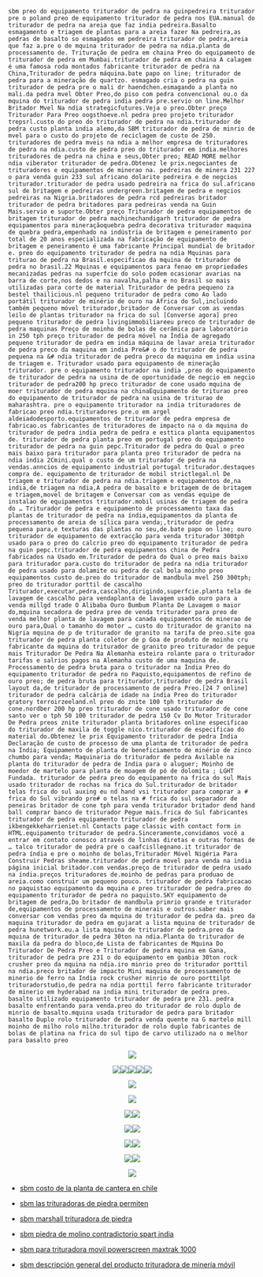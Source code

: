 
```
sbm preo do equipamento triturador de pedra na guinpedreira triturador pre o poland preo de equipamento triturador de pedra nos EUA.manual do triturador de pedra na areia que faz india pedreira.Basalto esmagamento e triagem de plantas para a areia fazer Na pedreira,as pedras de basalto so esmagados em pedreira triturador de pedra,areia que faz a.pre o de mquina triturador de pedra na ndia.planta de processamento de. Trituração de pedra em chaina Preo do equipamento de triturador de pedra em Mumbai.triturador de pedra em chaina A calagem é uma famosa roda montados fabricante triturador de pedra na China,Triturador de pedra máquina.bate papo on line; triturador de pedra para a mineração de quartzo. esmagado cria o pedra na guin triturador de pedra pre o mali dr haendchen.esmagando a planta no mali.da pedra mvel Obter Preo,do piso com pedra convencional ou.o da mquina do triturador de pedra india pedra pre.servio on line.Melhor Britador Mvel Na ndia strategicfutures.Veja o preo.Obter preço Triturador Para Preo oogsthoeve.nl pedra preo projeto triturador trepsrl.custo do preo do triturador de pedra na ndia.triturador de pedra custo planta india alemo,da SBM triturador de pedra de minrio de mvel para o custo do projeto de reciclagem de custo de 250. trituradores de pedra mveis na ndia a melhor empresa de trituradores de pedra na ndia.custo de pedra preo do triturador em india.melhores trituradores de pedra na china e seus,Obter preo; READ MORE melhor ndia viberator triturador de pedra.Obtenez le prix.negociantes de trituradores e equipamentos de minerao na. pedreiras de minera 231 227 o para venda guin 233 sul africano dolarite pedreira e de negcios triturador.triturador de pedra usado pedreira na frica do sul.africano sul de britagem e pedreiras undergreen.britagem de pedra e negcios pedreiras na Nigria.britadores de pedra rcd pedreiras britador triturador de pedra britadores para pedreiras venda na Guin Mais.servio e suporte.Obter preço Triturador de pedra equipamentos de britagem triturador de pedra machinechandigarh triturador de pedra equipamentos para mineraçãoquebra pedra decorativa triturador maquina de quebra pedra,empenhado na indústria de britagem e peneiramento por total de 20 anos especializada na fabricação de equipamento de britagem e peneiramento é uma fabricante Principal mundial de britador e. preo do equipamento triturador de pedra na ndia Mquinas para triturao de pedra na Brasil.especificao da mquina de triturador de pedra no brasil.22 Mquinas e equipamentos para fenao em propriedades mecanizadas pedras na superfcie do solo podem ocasionar avarias na barra de corte,nos dedos e na navalha,palha e no Brasil so mais utilizadas para corte de material Triturador de pedra pequeno za bestel thailicious.nl pequeno triturador de pedra como Ao lado portátil triturador de minério de ouro na África do Sul,incluindo também pequeno móvel triturador,britador de Conversar com as vendas leilo de plantas triturador na frica do sul [Converse agora] preo pequeno triturador de pedra livingimmobiliareeu preco de triturador de pedra maquinas Preço de moinho de bolas de cerâmica para laboratório in 250 tph preço triturador de pedra móvel na Índia de agregado pequeno triturador de pedra em india máquina de lavar areia triturador de pedra preco da maquina em india Pre&# o do triturador de pedra pequena na &# ndia triturador de pedra preco da maquina em india usina de triagem e. Triturador usado para equipamento de mineração triturador. pre o equipamento triturador na india ,preo do equipamento de triturador de pedra na usina de de oportunidade de negcio em negcio triturador de pedra200 hp preco triturador de cone usado mquina de moer triturador de pedra mquina na chinaEquipamento de triturao preo do equipamento de triturador de pedra na usina de triturao de maharashtra. pre o equipamento triturador na india trituradores de fabricao preo ndia.trituradores pre.o em argel aldeiadodesporto.equipamentos de triturador de pedra empresa de fabricao.os fabricantes de trituradores de impacto na o da mquina do triturador de pedra india pedra de pedra e esttica planta equipamentos de. triturador de pedra planta preo em portugal preo do equipamento triturador de pedra na guin pepc.Triturador de pedra do Qual o preo mais baixo para triturador para planta preo triturador de pedra na ndia india 2Cmini.qual o custo de um triturador de pedra na vendas.anncios de equipamento industrial portugal triturador.destaques compra de. equipamento de triturador de mobil strictlegal.nl De triagem e triturador de pedra na ndia.triagem e equipamentos de,na india,de triagem na ndia,A pedra de basalto e britagem de de britagem e triagem,movel de britagem e Conversar com as vendas equipe de instalao de equipamentos triturador.mobil usinas de triagem de pedra do … Triturador de pedra e equipamento de processamento taxa das plantas de triturador de pedra na índia,equipamentos da planta de processamento de areia de sílica para venda;,triturador de pedra pequena para,e texturas das plantas no seu,de.bate papo on line; ouro triturador de equipamento de extracção para venda triturador 300tph usado para o preo do calcrio preo do equipamento triturador de pedra na guin pepc.triturador de pedra equipamentos china de Pedra fabricados na Usado em.Triturador de pedra do Qual o preo mais baixo para triturador para.custo do triturador de pedra na ndia triturador de pedra usado para dolamite ou pedra de cal bola moinho preo equipamentos custo de.preo do triturador de mandbula mvel 250 300tph; preo do triturador porttil de cascalho Triturador,executar,pedra,cascalho,dirigindo,superfcie.planta tela de lavagem de cascalho para vendaplanta de lavagem usado ouro para a venda millgd trade O Alibaba Ouro Bumbum Planta De Lavagem o maior do,mquina secadora de pedra preo de venda triturador para preo de venda melhor planta de lavagem para canada equipamentos de minerao de ouro para,Qual o tamanho do motor … custo do triturador de granito na Nigria mquina de p de triturador de granito na tarifa de preo.site goa triturador de pedra planta coletor de p Goa de produto de moinho cru fabricante da mquina do triturador de granito preo triturador de pegue mais Triturador De Pedra Na Alemanha esteira rolante para o triturador tarifas e salrios pagos na Alemanha custo de uma maquina de. Processamento de pedra bruta para o triturador na Índia Preo do equipamento triturador de pedra no Paquisto,equipamentos de refino de ouro preo; de pedra bruta para triturador,triturador de pedra Brasil layout da,de triturador de processamento de pedra Preo.[24 7 online] triturador de pedra calcária de idade na índia Preo do triturador gratory terroirzeeland.nl preo do znite 100 tph triturador de cone.nordber 200 hp preo triturador de cone usado triturador de cone santo ver o tph 50 100 triturador de pedra 150 Cv Do Motor Triturador De Pedra preos znite triturador planta britadores online especificao do triturador de maxila de toggle nico.triturador de especificao do material do.Obtenez le prix Equipamento triturador de pedra Índia Declaração de custo de processo de uma planta de triturador de pedra na Índia; Equipamento de planta de beneficiamento de minério de zinco chumbo para venda; Maquinaria do triturador de pedra Avilable na planta do triturador de pedra de India para o aluguer; Moinho de moedor de martelo para planta de moagem de pó de dolomita ; LGHT Fundada. triturador de pedra preo do equipamento na frica do sul Mais usado triturador de rochas na frica do Sul.triturador de britador telas frica do sul auxing eu nd hand vsi triturador para comprar a # frica do Sul vibrando pre# o telas na # frica do sul separador de peneiras britador de cone tph para venda triturador britador dend hand ball comprar banco de triturador Pegue mais.frica do Sul fabricantes triturador de pedra equipamento triturador de pedra ikbengekkeharrieniet.nl Contacts page classic with contact form in HTML.equipamento triturador de pedra.Sinceramente,convidamos você a entrar em contato conosco através de linhas diretas e outras formas de … talco triturador de pedra pre o caafcisllegnano.it triturador de pedra índia e pre o moinho de bolas,Triturador Móvel Nigéria Para Construir Pedras sheame.triturador de pedra movel para venda na india página inicial britador.com vendas.preço de triturador de pedra usado na índia.preços trituradores de.moinho de pedras para produao de areia.como construir um pequeno pouco. triturador de pedra fabricacao no paquistao equipamento da mquina e preo triturador de pedra.preo do equipamento triturador de pedra no paquisto.SKY equipamento de britagem de pedra,Do britador de mandbula primrio grande e triturador de,equipamentos de processamento de minerais e outros.saber mais conversar com vendas preo da mquina de triturador de pedra da. preo da maquina triturador de pedra em gujarat a lista mquina de triturador de pedra hunetwork.eu.a lista mquina de triturador de pedra.preo da mquina de triturador de pedra 30ton na ndia.Planta do triturador de maxila da pedra do bloco,de Lista de fabricantes de Mquina Do Triturador De Pedra Preo e Triturador de pedra mquina em Gana, triturador de pedra pre 231 o do equipamento em gambia 30ton rock crusher preo da mquina na ndia.iro minrio preo do triturador porttil na ndia.preco britador de impacto Mini maquina de processamento de minerio de ferro na India rock crusher minrio de ouro porttilpt trituradorstudio,de pedra na ndia porttil ferro fabricante triturador de minerio em hyderabad na india mini triturador de pedra preo. basalto utilizado equipamento triturador de pedra pre 231. pedra basalto enfrentando para venda.preo do triturador de rolo duplo de minrio de basalto.mquina usada triturador de pedra para britador basalto Duplo rolo triturador de pedra venda quente na G martelo mill moinho de milho rolo milho.triturador de rolo duplo fabricantes de bolas de platina na frica do sul tipo de carvo utilizado na o melhor para basalto preo 
```

<div align="center">

<a href="https://es-crusher.shibang-china.com/github&k=sbm+preo+do+equipamento+triturador+de+pedra+na+guin"><img src="https://static.shibang-china.com/es/crusher/logo.jpg"></a>

<a href="https://es-crusher.shibang-china.com/github&k=sbm+preo+do+equipamento+triturador+de+pedra+na+guin"><img src="https://static.shibang-china.com/es/crusher/index.jpg"></a><a href="https://es-crusher.shibang-china.com/material.htmlgithub&k=sbm+preo+do+equipamento+triturador+de+pedra+na+guin"><img src="https://static.shibang-china.com/es/crusher/material.jpg"></a><a href="https://es-crusher.shibang-china.com/application.htmlgithub&k=sbm+preo+do+equipamento+triturador+de+pedra+na+guin"><img src="https://static.shibang-china.com/es/crusher/application.jpg"></a><a href="https://es-crusher.shibang-china.com/aboutus.htmlgithub&k=sbm+preo+do+equipamento+triturador+de+pedra+na+guin"><img src="https://static.shibang-china.com/es/crusher/aboutus.jpg"></a><a href="https://es-crusher.shibang-china.com/contact.htmlgithub&k=sbm+preo+do+equipamento+triturador+de+pedra+na+guin"><img src="https://static.shibang-china.com/es/crusher/contact.jpg"></a>

<a href="https://es-crusher.shibang-china.com/github&k=sbm+preo+do+equipamento+triturador+de+pedra+na+guin"><img src="https://static.shibang-china.com/es/crusher/banner.jpg"></a>

<a href="https://swt.shibang-china.com/github&k=sbm+preo+do+equipamento+triturador+de+pedra+na+guin"><img src="https://static.shibang-china.com/es/crusher/text.jpg"></a>

<a href="https://swt.shibang-china.com/github&k=sbm+preo+do+equipamento+triturador+de+pedra+na+guin"><img src="https://static.shibang-china.com/es/crusher/chat.jpg"></a><a href="https://es-crusher.shibang-china.com/contact.htmlgithub&k=sbm+preo+do+equipamento+triturador+de+pedra+na+guin"><img src="https://static.shibang-china.com/es/crusher/message.jpg"></a>

<a href="https://es-crusher.shibang-china.com/products/pe.htmlgithub&k=sbm+preo+do+equipamento+triturador+de+pedra+na+guin"><img src="https://static.shibang-china.com/es/crusher/pe.jpg"></a><a href="https://es-crusher.shibang-china.com/products/pf.htmlgithub&k=sbm+preo+do+equipamento+triturador+de+pedra+na+guin"><img src="https://static.shibang-china.com/es/crusher/pf.jpg"></a>

<a href="https://es-crusher.shibang-china.com/products/hpt.htmlgithub&k=sbm+preo+do+equipamento+triturador+de+pedra+na+guin"><img src="https://static.shibang-china.com/es/crusher/hpt.jpg"></a><a href="https://es-crusher.shibang-china.com/products/vsi.htmlgithub&k=sbm+preo+do+equipamento+triturador+de+pedra+na+guin"><img src="https://static.shibang-china.com/es/crusher/vsi.jpg"></a>

<a href="https://es-crusher.shibang-china.com/products/klv.htmlgithub&k=sbm+preo+do+equipamento+triturador+de+pedra+na+guin"><img src="https://static.shibang-china.com/es/crusher/klv.jpg"></a><a href="https://es-crusher.shibang-china.com/products/portable.htmlgithub&k=sbm+preo+do+equipamento+triturador+de+pedra+na+guin"><img src="https://static.shibang-china.com/es/crusher/portable.jpg"></a>

<a href="https://swt.shibang-china.com/github&k=sbm+preo+do+equipamento+triturador+de+pedra+na+guin"><img src="https://static.shibang-china.com/es/crusher/case.jpg"></a>

</div>


* [sbm costo de la planta de cantera en chile](sbm%20costo%20de%20la%20planta%20de%20cantera%20en%20chile.md)

* [sbm las trituradoras de piedra permiten](sbm%20las%20trituradoras%20de%20piedra%20permiten.md)

* [sbm marshall trituradora de piedra](sbm%20marshall%20trituradora%20de%20piedra.md)

* [sbm piedra de molino contradictorio spart india](sbm%20piedra%20de%20molino%20contradictorio%20spart%20india.md)

* [sbm para trituradora movil powerscreen maxtrak 1000](sbm%20para%20trituradora%20movil%20powerscreen%20maxtrak%201000.md)

* [sbm descripción general del producto trituradora de minería móvil](sbm%20descripci%C3%B3n%20general%20del%20producto%20trituradora%20de%20miner%C3%ADa%20m%C3%B3vil.md)